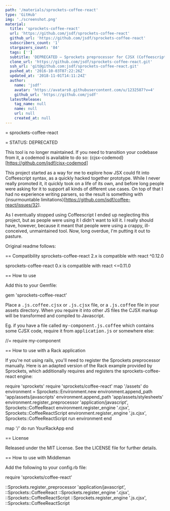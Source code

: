 ```yaml
---
path: '/materials/sprockets-coffee-react'
type: 'GitHub'
img: './screenshot.png'
material:
  title: 'sprockets-coffee-react'
  url: 'https://github.com/jsdf/sprockets-coffee-react'
  github_url: 'https://github.com/jsdf/sprockets-coffee-react'
  subscribers_count: '1'
  stargazers_count: '84'
  tags: ['']
  subtitle: 'DEPRECATED – Sprockets preprocessor for CJSX (Coffeescript with React JSX markup)'
  clone_url: 'https://github.com/jsdf/sprockets-coffee-react.git'
  ssh_url: 'git@github.com:jsdf/sprockets-coffee-react.git'
  pushed_at: '2016-10-03T07:22:26Z'
  updated_at: '2018-11-01T14:11:24Z'
  author:
    name: 'jsdf'
    avatar: 'https://avatars0.githubusercontent.com/u/1232587?v=4'
    github_url: 'https://github.com/jsdf'
  latestRelease:
    tag_name: null
    name: null
    url: null
    created_at: null
---
```

= sprockets-coffee-react

= STATUS: DEPRECATED

This tool is no longer maintained. If you need to transition your codebase from
it, a codemod is available to do so: {cjsx-codemod}[https://github.com/jsdf/cjsx-codemod]

This project started as a way for me to explore how JSX could fit into
Coffeescript syntax, as a quickly hacked together prototype. While I never
really promoted it, it quickly took on a life of its own, and before long people
were asking for it to support all kinds of different use cases. On top of that I
had no experience writing parsers, so the result is something with 
{insurmountable limitations}[https://github.com/jsdf/coffee-react/issues/32].

As I eventually stopped using Coffeescript I ended up neglecting this project,
but as people were using it I didn't want to kill it. I really should have,
however, because it meant that people were using a crappy, ill-conceived,
unmaintained tool. Now, long overdue, I'm putting it out to pasture.

Original readme follows:

== Compatibility
sprockets-coffee-react 2.x is compatible with react ^0.12.0

sprockets-coffee-react 0.x is compatible with react <=0.11.0

== How to use

Add this to your Gemfile:

  gem 'sprockets-coffee-react'

Place a <tt>.js.coffee.cjsx</tt> or <tt>.js.cjsx</tt> file, or a <tt>.js.coffee</tt> 
file in your assets directory. When you require it into other JS files the CJSX
markup will be transformed and compiled to Javascript.

Eg. if you have a file called <tt>my-component.js.coffee</tt> which contains 
some CJSX code, require it from <tt>application.js</tt> or somewhere else:

  //= require my-component

== How to use with a Rack application

If you're not using rails, you'll need to register the Sprockets preprocessor manually. Here is an 
adapted version of the Rack example provided by Sprockets, which additionally requires and registers 
the sprockets-coffee-react engine:

  require 'sprockets'
  require 'sprockets/coffee-react'
  map '/assets' do
    environment = Sprockets::Environment.new
    environment.append_path 'app/assets/javascripts'
    environment.append_path 'app/assets/stylesheets'
    environment.register_preprocessor 'application/javascript', Sprockets::CoffeeReact
    environment.register_engine '.cjsx', Sprockets::CoffeeReactScript
    environment.register_engine '.js.cjsx', Sprockets::CoffeeReactScript
    run environment
  end

  map '/' do
    run YourRackApp
  end

== License

Released under the MIT License.  See the LICENSE file for further details.

== How to use with Middleman

Add the following to your config.rb file:

  require 'sprockets/coffee-react'

  ::Sprockets.register_preprocessor 'application/javascript', ::Sprockets::CoffeeReact
  ::Sprockets.register_engine '.cjsx', ::Sprockets::CoffeeReactScript
  ::Sprockets.register_engine '.js.cjsx', ::Sprockets::CoffeeReactScript
  
  


